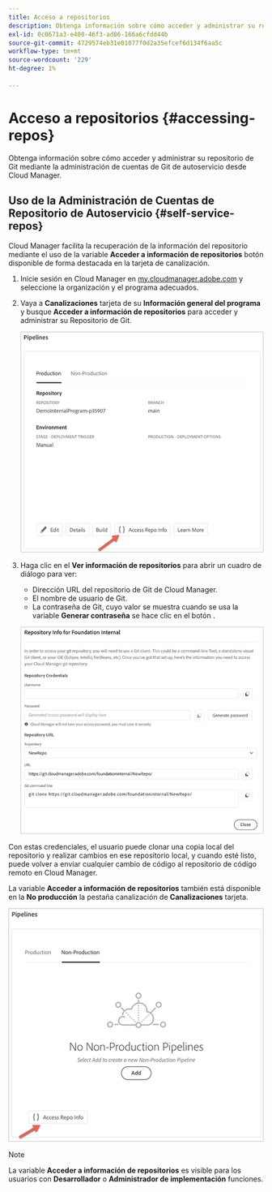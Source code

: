 ```yaml
---
title: Acceso a repositorios
description: Obtenga información sobre cómo acceder y administrar su repositorio de Git mediante la administración de cuentas de Git de autoservicio desde Cloud Manager.
exl-id: 0c0671a3-e400-46f3-ad86-166a6cfdd44b
source-git-commit: 4729574eb31e01077f0d2a35efcef6d134f6aa5c
workflow-type: tm+mt
source-wordcount: '229'
ht-degree: 1%

---
```


# Acceso a repositorios {#accessing-repos}

Obtenga información sobre cómo acceder y administrar su repositorio de Git mediante la administración de cuentas de Git de autoservicio desde Cloud Manager.

## Uso de la Administración de Cuentas de Repositorio de Autoservicio {#self-service-repos}

Cloud Manager facilita la recuperación de la información del repositorio mediante el uso de la variable **Acceder a información de repositorios** botón disponible de forma destacada en la tarjeta de canalización.

1. Inicie sesión en Cloud Manager en [my.cloudmanager.adobe.com](https://my.cloudmanager.adobe.com/) y seleccione la organización y el programa adecuados.

1. Vaya a **Canalizaciones** tarjeta de su **Información general del programa** y busque **Acceder a información de repositorios** para acceder y administrar su Repositorio de Git.

   ![Botón Acceder a Información de Repositorio en la tarjeta Entornos](/help/implementing/cloud-manager/assets/repos/access-repo1.png)

1. Haga clic en el **Ver información de repositorios** para abrir un cuadro de diálogo para ver:

   * Dirección URL del repositorio de Git de Cloud Manager.
   * El nombre de usuario de Git.
   * La contraseña de Git, cuyo valor se muestra cuando se usa la variable **Generar contraseña** se hace clic en el botón .

   ![](/help/implementing/cloud-manager/assets/repos/access-repo-create.png)

Con estas credenciales, el usuario puede clonar una copia local del repositorio y realizar cambios en ese repositorio local, y cuando esté listo, puede volver a enviar cualquier cambio de código al repositorio de código remoto en Cloud Manager.

La variable **Acceder a información de repositorios** también está disponible en la **No producción** la pestaña canalización de **Canalizaciones** tarjeta.

![Botón Acceder a Información de Repositorio en la ficha que no es de producción](/help/implementing/cloud-manager/assets/repos/access-repo-nonprod.png)

>[!NOTE]
>
>La variable **Acceder a información de repositorios** es visible para los usuarios con **Desarrollador** o **Administrador de implementación** funciones.
